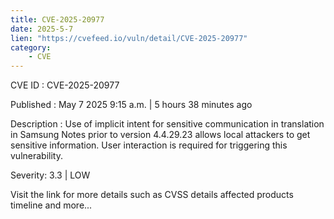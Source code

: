 ```yaml
---
title: CVE-2025-20977
date: 2025-5-7
lien: "https://cvefeed.io/vuln/detail/CVE-2025-20977"
category:
    - CVE
---
```


CVE ID : CVE-2025-20977

Published :  May 7
2025
9:15 a.m. | 5 hours
38 minutes ago

Description : Use of implicit intent for sensitive communication in translation in Samsung Notes prior to version 4.4.29.23 allows local attackers to get sensitive information. User interaction is required for triggering this vulnerability.

Severity: 3.3 | LOW

Visit the link for more details
such as CVSS details
affected products
timeline
and more...
